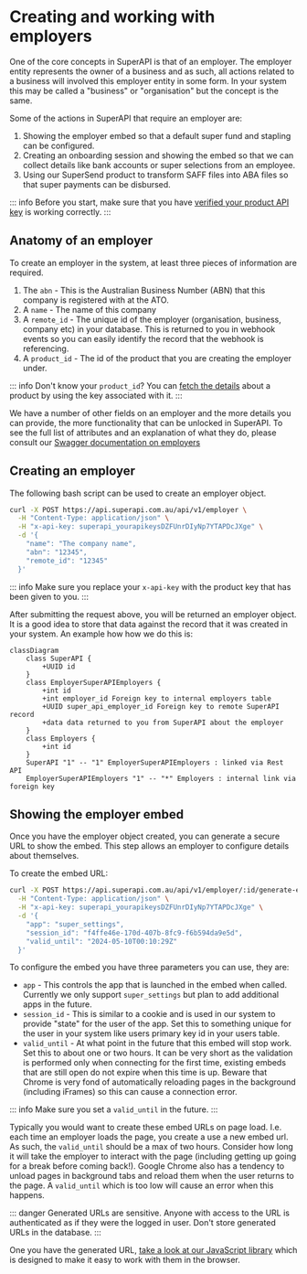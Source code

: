 # Creating and working with employers

One of the core concepts in SuperAPI is that of an employer. The employer entity represents the owner of a business and as such, all actions related to a business will involved this employer entity in some form. In your system this may be called a "business" or "organisation" but the concept is the same.

Some of the actions in SuperAPI that require an employer are:

1. Showing the employer embed so that a default super fund and stapling can be configured.
2. Creating an onboarding session and showing the embed so that we can collect details like bank accounts or super selections from an employee.
3. Using our SuperSend product to transform SAFF files into ABA files so that super payments can be disbursed.

::: info
Before you start, make sure that you have [verified your product API key](/software_partners/how_to_guides/verify_my_product_api_key/index.html) is working correctly.
:::

## Anatomy of an employer

To create an employer in the system, at least three pieces of information are required.

1. The `abn` - This is the Australian Business Number (ABN) that this company is registered with at the ATO.
2. A `name` - The name of this company
3. A `remote_id` - The unique id of the employer (organisation, business, company etc) in your database. This is returned to you in webhook events so you can easily identify the record that the webhook is referencing.
4. A `product_id` - The id of the product that you are creating the employer under.

::: info
Don't know your `product_id`? You can [fetch the details](/software_partners/how_to_guides/verify_my_product_api_key/index.html) about a product by using the key associated with it.
:::

We have a number of other fields on an employer and the more details you can provide, the more functionality that can be unlocked in SuperAPI. To see the full list of attributes and an explanation of what they do, please consult our [Swagger documentation on employers](https://api.superapi.com.au/swaggerui#/employers/SuperApiWeb.Api.V1.EmployerController.create)

## Creating an employer

The following bash script can be used to create an employer object.

```bash
curl -X POST https://api.superapi.com.au/api/v1/employer \
  -H "Content-Type: application/json" \
  -H "x-api-key: superapi_yourapikeysDZFUnrDIyNp7YTAPDcJXge" \
  -d '{
    "name": "The company name",
    "abn": "12345",
    "remote_id": "12345"
  }'
```

::: info
Make sure you replace your `x-api-key` with the product key that has been given to you.
:::

After submitting the request above, you will be returned an employer object. It is a good idea to store that data against the record that it was created in your system. An example how how we do this is:

```mermaid
classDiagram
    class SuperAPI {
        +UUID id
    }
    class EmployerSuperAPIEmployers {
        +int id
        +int employer_id Foreign key to internal employers table
        +UUID super_api_employer_id Foreign key to remote SuperAPI record
        +data data returned to you from SuperAPI about the employer
    }
    class Employers {
        +int id
    }
    SuperAPI "1" -- "1" EmployerSuperAPIEmployers : linked via Rest API
    EmployerSuperAPIEmployers "1" -- "*" Employers : internal link via foreign key
```

## Showing the employer embed

Once you have the employer object created, you can generate a secure URL to show the embed. This step allows an employer to configure details about themselves.

To create the embed URL:

```bash
curl -X POST https://api.superapi.com.au/api/v1/employer/:id/generate-embed-url \
  -H "Content-Type: application/json" \
  -H "x-api-key: superapi_yourapikeysDZFUnrDIyNp7YTAPDcJXge" \
  -d '{
    "app": "super_settings",
    "session_id": "f4ffe46e-170d-407b-8fc9-f6b594da9e5d",
    "valid_until": "2024-05-10T00:10:29Z"
  }'
```

To configure the embed you have three parameters you can use, they are:

- `app` - This controls the app that is launched in the embed when called. Currently we only support `super_settings` but plan to add additional apps in the future.
- `session_id` - This is similar to a cookie and is used in our system to provide "state" for the user of the app. Set this to something unique for the user in your system like users primary key id in your users table.
- `valid_until` - At what point in the future that this embed will stop work. Set this to about one or two hours. It can be very short as the validation is performed only when connecting for the first time, existing embeds that are still open do not expire when this time is up. Beware that Chrome is very fond of automatically reloading pages in the background (including iFrames) so this can cause a connection error.

::: info
Make sure you set a `valid_until` in the future.
:::

Typically you would want to create these embed URLs on page load. I.e. each time an employer loads the page, you create a use a new embed url. As such, the `valid_until` should be a max of two hours. Consider how long it will take the employer to interact with the page (including getting up going for a break before coming back!). Google Chrome also has a tendency to unload pages in background tabs and reload them when the user returns to the page. A `valid_until` which is too low will cause an error when this happens.

::: danger
Generated URLs are sensitive. Anyone with access to the URL is authenticated as if they were the logged in user. Don't store generated URLs in the database.
:::

One you have the generated URL, [take a look at our JavaScript library](https://github.com/supersimplesuper/super-api-embed) which is designed to make it easy to work with them in the browser.
